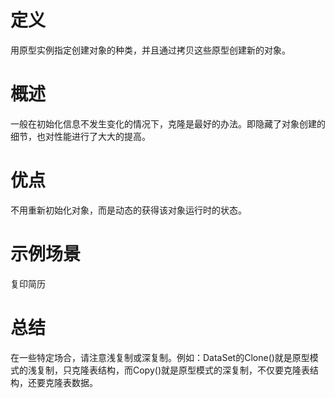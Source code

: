 ﻿# 定义
  用原型实例指定创建对象的种类，并且通过拷贝这些原型创建新的对象。
# 概述
  一般在初始化信息不发生变化的情况下，克隆是最好的办法。即隐藏了对象创建的细节，也对性能进行了大大的提高。
# 优点
  不用重新初始化对象，而是动态的获得该对象运行时的状态。
# 示例场景
  复印简历
# 总结
  在一些特定场合，请注意浅复制或深复制。例如：DataSet的Clone()就是原型模式的浅复制，只克隆表结构，而Copy()就是原型模式的深复制，不仅要克隆表结构，还要克隆表数据。
